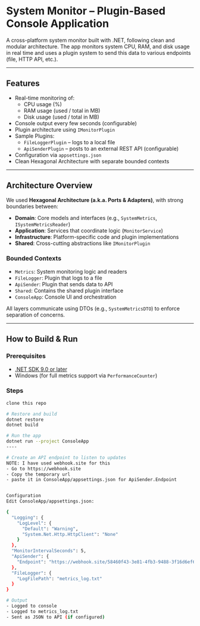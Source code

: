 # System Monitor – Plugin-Based Console Application

A cross-platform system monitor built with .NET, following clean and modular architecture. The app monitors system CPU, RAM, and disk usage in real time and uses a plugin system to send this data to various endpoints (file, HTTP API, etc.).

---

## Features

- Real-time monitoring of:
  - CPU usage (%)
  - RAM usage (used / total in MB)
  - Disk usage (used / total in MB)
- Console output every few seconds (configurable)
- Plugin architecture using `IMonitorPlugin`
- Sample Plugins:
  - `FileLoggerPlugin` – logs to a local file
  - `ApiSenderPlugin` – posts to an external REST API (configurable)
- Configuration via `appsettings.json`
- Clean Hexagonal Architecture with separate bounded contexts

---

## Architecture Overview

We used **Hexagonal Architecture (a.k.a. Ports & Adapters)**, with strong boundaries between:

- **Domain**: Core models and interfaces (e.g., `SystemMetrics`, `ISystemMetricsReader`)
- **Application**: Services that coordinate logic (`MonitorService`)
- **Infrastructure**: Platform-specific code and plugin implementations
- **Shared**: Cross-cutting abstractions like `IMonitorPlugin`

### Bounded Contexts

- `Metrics`: System monitoring logic and readers
- `FileLogger`: Plugin that logs to a file
- `ApiSender`: Plugin that sends data to API
- `Shared`: Contains the shared plugin interface
- `ConsoleApp`: Console UI and orchestration

All layers communicate using DTOs (e.g., `SystemMetricsDTO`) to enforce separation of concerns.

---

## How to Build & Run

### Prerequisites

- [.NET SDK 9.0 or later](https://dotnet.microsoft.com)
- Windows (for full metrics support via `PerformanceCounter`)

### Steps

```bash
clone this repo

# Restore and build
dotnet restore
dotnet build

# Run the app
dotnet run --project ConsoleApp
----

# Create an API endpoint to listen to updates
NOTE: I have used webhook.site for this
- Go to https://webhook.site
- Copy the temporary url
- paste it in ConsoleApp/appsettings.json for ApiSender.Endpoint


Configuration
Edit ConsoleApp/appsettings.json:

{
  "Logging": {
    "LogLevel": {
      "Default": "Warning",
      "System.Net.Http.HttpClient": "None"
    }
  },
  "MonitorIntervalSeconds": 5,
  "ApiSender": {
    "Endpoint": "https://webhook.site/58460f43-3e81-4fb3-9488-3f16d6ef6d9d"
  },
  "FileLogger": {
    "LogFilePath": "metrics_log.txt"
  }
}

# Output
- Logged to console
- Logged to metrics_log.txt
- Sent as JSON to API (if configured)